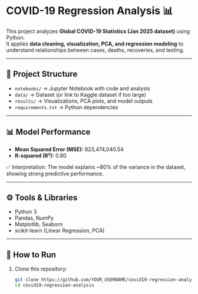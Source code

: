 # COVID-19 Regression Analysis 📊

This project analyzes **Global COVID-19 Statistics (Jan 2025 dataset)** using Python.  
It applies **data cleaning, visualization, PCA, and regression modeling** to understand relationships between cases, deaths, recoveries, and testing.  

---

## 📂 Project Structure
- `notebooks/` → Jupyter Notebook with code and analysis  
- `data/` → Dataset (or link to Kaggle dataset if too large)  
- `results/` → Visualizations, PCA plots, and model outputs  
- `requirements.txt` → Python dependencies  

---

## 📊 Model Performance
- **Mean Squared Error (MSE):** 923,474,040.54  
- **R-squared (R²):** 0.80  

✅ Interpretation: The model explains ~80% of the variance in the dataset, showing strong predictive performance.  

---

## ⚙️ Tools & Libraries
- Python 3  
- Pandas, NumPy  
- Matplotlib, Seaborn  
- scikit-learn (Linear Regression, PCA)  

---

## 📌 How to Run
1. Clone this repository:
   ```bash
   git clone https://github.com/YOUR_USERNAME/covid19-regression-analysis.git
   cd covid19-regression-analysis
